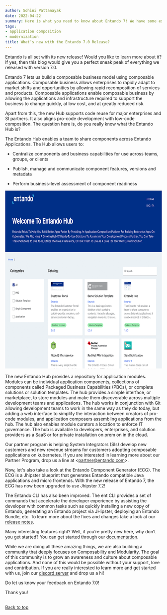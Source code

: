 ```yaml
---
author: Sohini Pattanayak
date: 2022-04-22
summary: Here is what you need to know about Entando 7! We have some exciting updates, features, and fixes. Keep reading to learn more about it.
tags:
- application composition
- modernization
title: What’s new with the Entando 7.0 Release?
---
```


Entando is all set with its new release! Would you like to learn more about it? If yes, then this blog would give you a perfect sneak peak of everything we released with version 7.0.

Entando 7 lets us build a composable business model using composable applications. Composable business allows enterprises to rapidly adapt to market shifts and opportunities by allowing rapid recomposition of services and products. Composable applications enable composable business by allowing the applications and infrastructure required to support the business to change quickly, at low cost, and at greatly reduced risk.

Apart from this, the new Hub supports code reuse for major enterprises and SI partners. It also aligns pro-code development with low-code composition. The question here is, do you really know what the Entando Hub is?

The Entando Hub enables a team to share components across Entando Applications. The Hub allows users to:

- Centralize components and business capabilities for use across teams, groups, or clients

- Publish, manage and communicate component features, versions and metadata

- Perform business-level assessment of component readiness

<img src="./images/2022-04-22.png" width="720" height="570.9">

The new Entando Hub provides a repository for application modules. Modules can be individual application components, collections of components called Packaged Business Capabilities (PBCs), or complete solutions or solution templates. The hub provides a simple interface, or marketplace, to store modules and make them discoverable across multiple development teams and applications. The hub works in conjunction with Git allowing development teams to work in the same way as they do today, but adding a web interface to simplify the interaction between creators of pro-code modules, and application composers assembling applications from the hub. The hub also enables module curators a location to enforce IT governance. The hub is available to developers, enterprises, and solution providers as a SaaS or for private installation on prem on in the cloud.

Our partner program is helping System Integrators (SIs) develop new customers and new revenue streams for customers adopting composable applications on kubernetes. If you are interested in learning more about our Partner Program, drop us a line at &lt;<a href="mailto:partner@entando.com">partner@entando.com</a>&gt;.

Now, let's also take a look at the Entando Component Generator (ECG). The ECG is a Jhipster blueprint that generates Entando compatible Java applications and micro frontends. With the new release of Entando 7, the ECG has now been upgraded to use Jhipster 7.2!

The Entando CLI has also been improved. The ent CLI provides a set of commands that accelerate the developer experience by assisting the developer with common tasks such as quickly installing a new copy of Entando, generating an Entando project via JHipster, deploying an Entando Bundle, etc. To learn more about the fixes and changes take a look at our <a href="https://developer.entando.com/v7.0/docs/releases/">release notes</a>.

Many interesting features right? Well, if you&rsquo;re pretty new here, why don&rsquo;t you get started? You can get started through our <a href="https://developer.entando.com/v6.3.2/docs/getting-started/">documentation</a>.

While we are doing all these amazing things, we are also building a community that deeply focuses on Composability and Modularity. The goal of this community is to grow an awareness and culture about composable applications. And none of this would be possible without your support, love and contribution. If you are really interested to learn more and get started with us, join our <a href="https://discord.gg/N64a3QMd9X">discord server</a> and drop us a hi!

Do let us know your feedback on Entando 7.0!

Thank you!

</span><br><a href="#">Back to top</a></span></p>